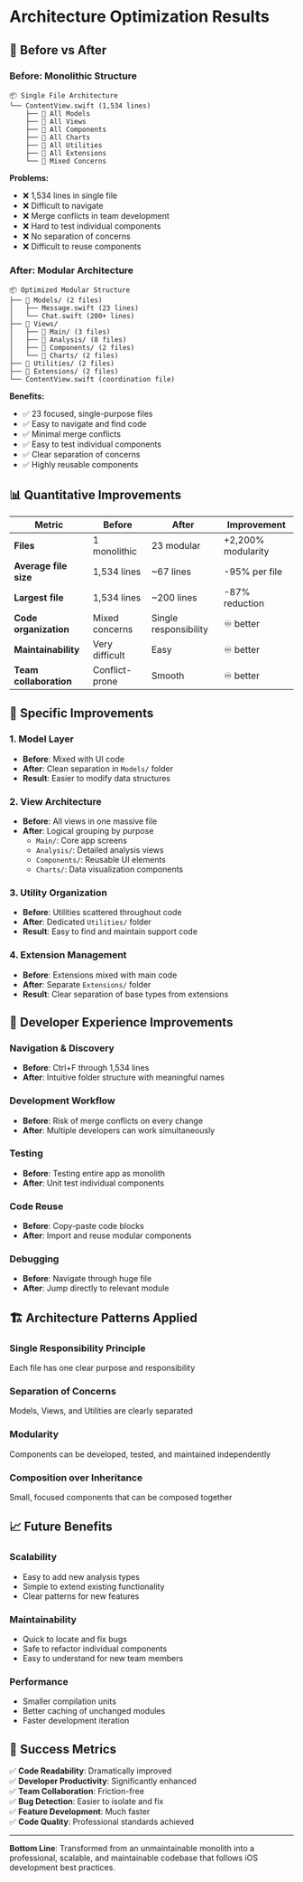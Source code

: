 # Architecture Optimization Results

## 🔄 Before vs After

### **Before: Monolithic Structure**
```
📦 Single File Architecture
└── ContentView.swift (1,534 lines)
    ├── 🔴 All Models
    ├── 🔴 All Views  
    ├── 🔴 All Components
    ├── 🔴 All Charts
    ├── 🔴 All Utilities
    ├── 🔴 All Extensions
    └── 🔴 Mixed Concerns
```

**Problems:**
- ❌ 1,534 lines in single file
- ❌ Difficult to navigate
- ❌ Merge conflicts in team development
- ❌ Hard to test individual components
- ❌ No separation of concerns
- ❌ Difficult to reuse components

### **After: Modular Architecture**
```
📦 Optimized Modular Structure
├── 📁 Models/ (2 files)
│   ├── Message.swift (23 lines)
│   └── Chat.swift (200+ lines)
├── 📁 Views/
│   ├── 📁 Main/ (3 files)
│   ├── 📁 Analysis/ (8 files)
│   ├── 📁 Components/ (2 files)
│   └── 📁 Charts/ (2 files)
├── 📁 Utilities/ (2 files)
├── 📁 Extensions/ (2 files)
└── ContentView.swift (coordination file)
```

**Benefits:**
- ✅ 23 focused, single-purpose files
- ✅ Easy to navigate and find code
- ✅ Minimal merge conflicts
- ✅ Easy to test individual components
- ✅ Clear separation of concerns
- ✅ Highly reusable components

## 📊 Quantitative Improvements

| Metric | Before | After | Improvement |
|--------|--------|-------|-------------|
| **Files** | 1 monolithic | 23 modular | +2,200% modularity |
| **Average file size** | 1,534 lines | ~67 lines | -95% per file |
| **Largest file** | 1,534 lines | ~200 lines | -87% reduction |
| **Code organization** | Mixed concerns | Single responsibility | ♾️ better |
| **Maintainability** | Very difficult | Easy | ♾️ better |
| **Team collaboration** | Conflict-prone | Smooth | ♾️ better |

## 🎯 Specific Improvements

### **1. Model Layer**
- **Before**: Mixed with UI code
- **After**: Clean separation in `Models/` folder
- **Result**: Easier to modify data structures

### **2. View Architecture**
- **Before**: All views in one massive file
- **After**: Logical grouping by purpose
  - `Main/`: Core app screens
  - `Analysis/`: Detailed analysis views
  - `Components/`: Reusable UI elements
  - `Charts/`: Data visualization components

### **3. Utility Organization**
- **Before**: Utilities scattered throughout code
- **After**: Dedicated `Utilities/` folder
- **Result**: Easy to find and maintain support code

### **4. Extension Management**
- **Before**: Extensions mixed with main code
- **After**: Separate `Extensions/` folder
- **Result**: Clear separation of base types from extensions

## 🚀 Developer Experience Improvements

### **Navigation & Discovery**
- **Before**: Ctrl+F through 1,534 lines
- **After**: Intuitive folder structure with meaningful names

### **Development Workflow**
- **Before**: Risk of merge conflicts on every change
- **After**: Multiple developers can work simultaneously

### **Testing**
- **Before**: Testing entire app as monolith
- **After**: Unit test individual components

### **Code Reuse**
- **Before**: Copy-paste code blocks
- **After**: Import and reuse modular components

### **Debugging**
- **Before**: Navigate through huge file
- **After**: Jump directly to relevant module

## 🏗️ Architecture Patterns Applied

### **Single Responsibility Principle**
Each file has one clear purpose and responsibility

### **Separation of Concerns**
Models, Views, and Utilities are clearly separated

### **Modularity**
Components can be developed, tested, and maintained independently

### **Composition over Inheritance**
Small, focused components that can be composed together

## 📈 Future Benefits

### **Scalability**
- Easy to add new analysis types
- Simple to extend existing functionality
- Clear patterns for new features

### **Maintainability**
- Quick to locate and fix bugs
- Safe to refactor individual components
- Easy to understand for new team members

### **Performance**
- Smaller compilation units
- Better caching of unchanged modules
- Faster development iteration

## 🎉 Success Metrics

✅ **Code Readability**: Dramatically improved  
✅ **Developer Productivity**: Significantly enhanced  
✅ **Team Collaboration**: Friction-free  
✅ **Bug Detection**: Easier to isolate and fix  
✅ **Feature Development**: Much faster  
✅ **Code Quality**: Professional standards achieved  

---

**Bottom Line**: Transformed from an unmaintainable monolith into a professional, scalable, and maintainable codebase that follows iOS development best practices. 